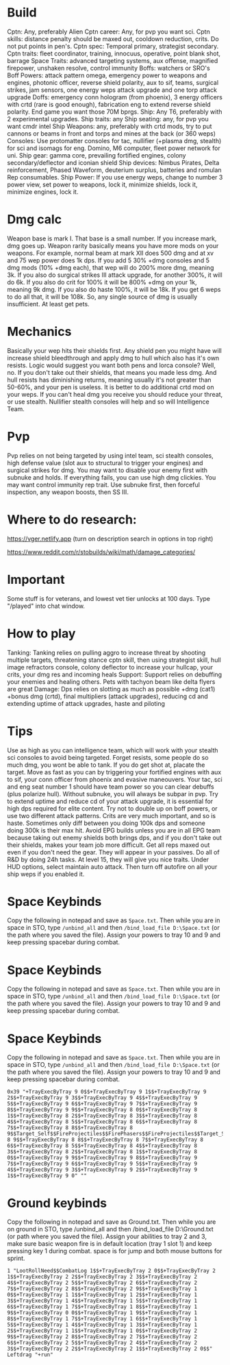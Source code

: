 # Build
Cptn: Any, preferably Alien
Cptn career: Any, for pvp you want sci.
Cptn skills: distance penalty should be maxed out, cooldown reduction, crits. Do not put points in pen's.
Cptn spec: Temporal primary, strategist secondary.
Cptn traits: fleet coordinator, training, innocuus, operative, point blank shot, barrage
Space Traits: advanced targeting systems, aux offense, magnified firepower, unshaken resolve, control immunity
Boffs: watchers or SRO's
Boff Powers: attack pattern omega, emergency power to weapons and engines, photonic officer, reverse shield polarity, aux to sif, teams, surgical strikes, 
jam sensors, one energy weps attack upgrade and one torp attack upgrade
Doffs: emergency conn hologram (from phoenix), 3 energy officers with crtd (rare is good enough), fabrication eng to extend reverse shield polarity. End game you want those 70M bprgs.
Ship: Any T6, preferably with 2 experimental upgrades.
Ship traits: any
Ship seating: any, for pvp you want cmdr intel
Ship Weapons: any, preferably with crtd mods, try to put cannons or beams in front and torps and mines at the back (or 360 weps)
Consoles: Use protomatter consoles for tac, nullifier (+plasma dmg, stealth) for sci and isomags for eng. Domino, M6 computer, fleet power network for uni.
Ship gear: gamma core, prevailing fortified engines, colony secondary/deflector and iconian shield
Ship devices: Nimbus Pirates, Delta reinforcement, Phased Waveform, deuterium surplus, batteries and romulan Rep consumables.
Ship Power: If you use energy weps, change to number 3 power view, set power to weapons, lock it, minimize shields, lock it, minimize engines, lock it.

# Dmg calc
Weapon base is mark I. That base is a small number. If you increase mark, dmg goes up. Weapon rarity basically means you have more mods on your weapons.
For example, normal beam at mark XII does 500 dmg and at xv and 75 wep power does 1k dps. If you add 5 30% +dmg consoles and 5 dmg mods (10% +dmg each), 
that wep will do 200% more dmg, meaning 3k. If you also do surgical strikes III attack upgrade, for another 300%, it will do 6k. If you also do crit for 100%
it will be 800% +dmg on your 1k, meaning 9k dmg. If you also do haste 100%, it will be 18k. If you get 6 weps to do all that, it will be 108k. 
So, any single source of dmg is usually insufficient. At least get pets.

# Mechanics
Basically your wep hits their shields first. Any shield pen you might have will increase shield bleedthrough and apply dmg to hull which also has it's own resists.
Logic would suggest you want both pens and lorca console? Well, no. If you don't take out their shields, that means you made less dmg. And hull resists has diminishing returns,
meaning usually it's not greater than 50-60%, and your pen is useless. It is better to do additional crtd mod on your weps. 
If you can't heal dmg you receive you should reduce your threat, or use stealth. Nullifier stealth consoles will help and so will Intelligence Team.

# Pvp
Pvp relies on not being targeted by using intel team, sci stealth consoles, high defense value (slot aux to structural to trigger your engines) and surgical strikes for dmg. 
You may want to disable your enemy first with subnuke and holds. If everything fails, you can use high dmg clickies. You may want control immunity rep trait.
Use subnuke first, then forceful inspection, any weapon boosts, then SS III.

# Where to do research:
https://vger.netlify.app (turn on description search in options in top right)

https://www.reddit.com/r/stobuilds/wiki/math/damage_categories/

# Important
Some stuff is for veterans, and lowest vet tier unlocks at 100 days. Type "/played" into chat window.

# How to play
Tanking: Tanking relies on pulling aggro to increase threat by shooting multiple targets, threatening stance cptn skill, then using strategist skill, hull image refractors console,
colony deflector to increase your hullcap, your crits, your dmg res and incoming heals
Support: Support relies on debuffing your enemies and healing others. Pets with tachyon beam like delta flyers are great
Damage: Dps relies on slotting as much as possible +dmg (cat1) +bonus dmg (crtd), final multipliers (attack upgrades), reducing cd and extending uptime of attack upgrades, haste and piloting

# Tips
Use as high as you can intelligence team, which will work with your stealth sci consoles to avoid being targeted. Forget resists, some people do so much dmg, you wont be able to tank.
If you do get shot at, placate the target. 
Move as fast as you can by triggering your fortified engines with aux to sif, your conn officer from phoenix and evasive maneouvers.
Your tac, sci and eng seat number 1 should have team power so you can clear debuffs (plus polarize hull).
Without subnuke, you will always be subpar in pvp.
Try to extend uptime and reduce cd of your attack upgrade, it is essential for high dps required for elite content.
Try not to double up on boff powers, or use two different attack patterns.
Crits are very much important, and so is haste. Sometimes only diff between you doing 100k dps and someone doing 300k is their max hit.
Avoid EPG builds unless you are in all EPG team because taking out enemy shields both brings dps, and if you don't take out their shields, makes your team job more difficult.
Get all reps maxed out even if you don't need the gear. They will appear in your passives.
Do all of R&D by doing 24h tasks. At level 15, they will give you nice traits.
Under HUD options, select maintain auto attack. Then turn off autofire on all your ship weps if you enabled it.

# Space Keybinds
Copy the following in notepad and save as `Space.txt`. Then while you are in space in STO, type `/unbind_all` and then `/bind_load_file D:\Space.txt` (or the path where you saved the file). 
Assign your powers to tray 10 and 9 and keep pressing spacebar during combat.

# Space Keybinds
Copy the following in notepad and save as `Space.txt`. Then while you are in space in STO, type `/unbind_all` and then `/bind_load_file D:\Space.txt` (or the path where you saved the file). 
Assign your powers to tray 10 and 9 and keep pressing spacebar during combat.

# Space Keybinds
Copy the following in notepad and save as `Space.txt`. Then while you are in space in STO, type `/unbind_all` and then `/bind_load_file D:\Space.txt` (or the path where you saved the file). 
Assign your powers to tray 10 and 9 and keep pressing spacebar during combat.

```
0x39 "+TrayExecByTray 9 0$$+TrayExecByTray 9 1$$+TrayExecByTray 9 2$$+TrayExecByTray 9 3$$+TrayExecByTray 9 4$$+TrayExecByTray 9 5$$+TrayExecByTray 9 6$$+TrayExecByTray 9 7$$+TrayExecByTray 9 8$$+TrayExecByTray 9 9$$+TrayExecByTray 8 0$$+TrayExecByTray 8 1$$+TrayExecByTray 8 2$$+TrayExecByTray 8 3$$+TrayExecByTray 8 4$$+TrayExecByTray 8 5$$+TrayExecByTray 8 6$$+TrayExecByTray 8 7$$+TrayExecByTray 8 8$$+TrayExecByTray 8 9$$Target_Self$$FireProjectiles$$FirePhasers$$FireProjectiles$$Target_Self$$+TrayExecByTray 8 9$$+TrayExecByTray 8 8$$+TrayExecByTray 8 7$$+TrayExecByTray 8 6$$+TrayExecByTray 8 5$$+TrayExecByTray 8 4$$+TrayExecByTray 8 3$$+TrayExecByTray 8 2$$+TrayExecByTray 8 1$$+TrayExecByTray 8 0$$+TrayExecByTray 9 9$$+TrayExecByTray 9 8$$+TrayExecByTray 9 7$$+TrayExecByTray 9 6$$+TrayExecByTray 9 5$$+TrayExecByTray 9 4$$+TrayExecByTray 9 3$$+TrayExecByTray 9 2$$+TrayExecByTray 9 1$$+TrayExecByTray 9 0" ""
```

# Ground keybinds
Copy the following in notepad and save as Ground.txt. Then while you are on ground in STO, type /unbind_all and then /bind_load_file D:\Ground.txt (or path where you saved the file). 
Assign your abilities to tray 2 and 3, make sure basic weapon fire is in default location (tray 1 slot 1) and keep pressing key 1 during combat. 
space is for jump and both mouse buttons for sprint.
 
```
1 "LootRollNeed$$CombatLog 1$$+TrayExecByTray 2 0$$+TrayExecByTray 2 1$$+TrayExecByTray 2 2$$+TrayExecByTray 2 3$$+TrayExecByTray 2 4$$+TrayExecByTray 2 5$$+TrayExecByTray 2 6$$+TrayExecByTray 2 7$$+TrayExecByTray 2 8$$+TrayExecByTray 2 9$$+TrayExecByTray 1 0$$+TrayExecByTray 1 1$$+TrayExecByTray 1 2$$+TrayExecByTray 1 3$$+TrayExecByTray 1 4$$+TrayExecByTray 1 5$$+TrayExecByTray 1 6$$+TrayExecByTray 1 7$$+TrayExecByTray 1 8$$+TrayExecByTray 1 9$$+TrayExecByTray 0 0$$+TrayExecByTray 1 9$$+TrayExecByTray 1 8$$+TrayExecByTray 1 7$$+TrayExecByTray 1 6$$+TrayExecByTray 1 5$$+TrayExecByTray 1 4$$+TrayExecByTray 1 3$$+TrayExecByTray 1 2$$+TrayExecByTray 1 1$$+TrayExecByTray 1 0$$+TrayExecByTray 2 9$$+TrayExecByTray 2 8$$+TrayExecByTray 2 7$$+TrayExecByTray 2 6$$+TrayExecByTray 2 5$$+TrayExecByTray 2 4$$+TrayExecByTray 2 3$$+TrayExecByTray 2 2$$+TrayExecByTray 2 1$$+TrayExecByTray 2 0$$"
Leftdrag "+run"
```
